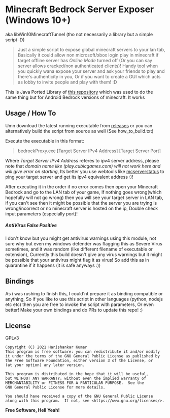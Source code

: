 # Minecraft Bedrock Server Exposer (Windows 10+)
aka libWin10MinecraftTunnel (tho not necessarily a library but a simple script :D)
> Just a simple script to expose global minecraft servers to your lan tab, Basically it could allow non microsoft/xbox login play in minecraft if target offline server has *Online Mode* turned off (Or you can say server allows cracked/non authenticated clients)! Handy tool when you quickly wana expose your server and ask your friends to play and there's authenticity in you, Or if you want to create a GUI which acts as lobby to invite people and play with them! :D

This is Java Ported Library of [this repository](https://github.com/hari01584/libMcServerProxy) which was used to do the same thing but for Android Bedrock versions of minecraft. It works 

## Usage / How To
Umn download the latest running executable from [releases](https://github.com/hari01584/libWin10MinecraftTunnel/releases/latest) or you can alternatively build the script from source as well (See how_to_build.txt)

Execute the executable in this format:
> bedrockProxy.exe [Target Server IPv4 Address] [Target Server Port]

Where *Target Server IPv4 Address* referes to ipv4 server address, please note that *domain name like (play.cubicgames.com) will not work here and will give error on starting*, Its better you use webtools like [mcserverstatus](https://mcsrvstat.us/) to ping your target server and get its ipv4 equivalent address :)!

After executing it in the order if no error comes then open your Minecraft Bedrock and go to the LAN tab of your game, If nothing goes wrong(which hopefully will not go wrong) then you will see your target server in LAN tab, if you can't see then it might be possible that the server you are trying is wrong/incorrect or no minecraft server is hosted on the ip, Double check input parameters (especially port)!
##### AntiVirus False Positive
I don't know but you might get antivirus warnings using this module, not sure why but even my windows defender was flagging this as Severe Virus sometimes, and it was random (like different filename of executable or extension), Currently this build doesn't give any virus warnings but it might be possible that your antivirus might flag it as virus! So add this as in quarantine if it happens (it is safe anyways :))

## Bindings
As i was rushing to finish this, I could'nt prepare it as binding compatible or anything, So if you like to use this script in other languages (python, nodejs etc etc) then you are free to invoke the script with parameters, Or even better! Make your own bindings and do PRs to update this repo! :)

## License
GPLv3

    Copyright (C) 2021 Harishankar Kumar
    This program is free software: you can redistribute it and/or modify
    it under the terms of the GNU General Public License as published by
    the Free Software Foundation, either version 3 of the License, or
    (at your option) any later version.

    This program is distributed in the hope that it will be useful,
    but WITHOUT ANY WARRANTY; without even the implied warranty of
    MERCHANTABILITY or FITNESS FOR A PARTICULAR PURPOSE.  See the
    GNU General Public License for more details.

    You should have received a copy of the GNU General Public License
    along with this program.  If not, see <https://www.gnu.org/licenses/>.


**Free Software, Hell Yeah!**
